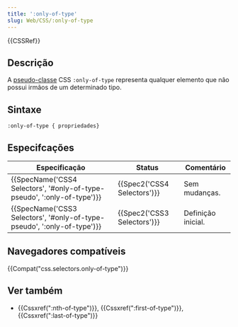 ```yaml
---
title: ':only-of-type'
slug: Web/CSS/:only-of-type
---
```

{{CSSRef}}

## Descrição

A [pseudo-classe](/pt-BR/docs/Web/CSS/Pseudo-classes) CSS `:only-of-type` representa qualquer elemento que não possui irmãos de um determinado tipo.

## Sintaxe

```
:only-of-type { propriedades}
```

## Especifcações

| Especificação                                                                                    | Status                               | Comentário         |
| ------------------------------------------------------------------------------------------------ | ------------------------------------ | ------------------ |
| {{SpecName('CSS4 Selectors', '#only-of-type-pseudo', ':only-of-type')}} | {{Spec2('CSS4 Selectors')}} | Sem mudanças.      |
| {{SpecName('CSS3 Selectors', '#only-of-type-pseudo', ':only-of-type')}} | {{Spec2('CSS3 Selectors')}} | Definição inicial. |

## Navegadores compatíveis

{{Compat("css.selectors.only-of-type")}}

## Ver também

- {{Cssxref(":nth-of-type")}}, {{Cssxref(":first-of-type")}}, {{Cssxref(":last-of-type")}}

